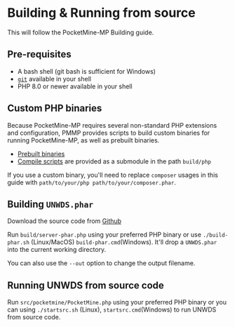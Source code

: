 # Building & Running from source
This will follow the PocketMine-MP Building guide.
## Pre-requisites
- A bash shell (git bash is sufficient for Windows)
- [`git`](https://git-scm.com) available in your shell
- PHP 8.0 or newer available in your shell

## Custom PHP binaries
Because PocketMine-MP requires several non-standard PHP extensions and configuration, PMMP provides scripts to build custom binaries for running PocketMine-MP, as well as prebuilt binaries.

- [Prebuilt binaries](https://jenkins.pmmp.io/job/PHP-8.0-Aggregate)
- [Compile scripts](https://github.com/pmmp/php-build-scripts) are provided as a submodule in the path `build/php`

If you use a custom binary, you'll need to replace `composer` usages in this guide with `path/to/your/php path/to/your/composer.phar`.

## Building `UNWDS.phar`
Download the source code from [Github](https://github.com/UnnamedNetwork/UNWDS/)

Run `build/server-phar.php` using your preferred PHP binary or use `./build-phar.sh` (Linux/MacOS) `build-phar.cmd`(Windows). It'll drop a `UNWDS.phar` into the current working directory.

You can also use the `--out` option to change the output filename.

## Running UNWDS from source code
Run `src/pocketmine/PocketMine.php` using your preferred PHP binary or you can using `./startsrc.sh` (Linux), `startsrc.cmd`(Windows) to run UNWDS from source code.

